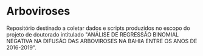 # Arboviroses

Repositório destinado a coletar dados e scripts produzidos no escopo do projeto de doutorado intitulado "ANÁLISE DE REGRESSÃO BINOMIAL NEGATIVA NA 
DIFUSÃO DAS ARBOVIROSES NA BAHIA ENTRE OS ANOS DE 2016-2019".







